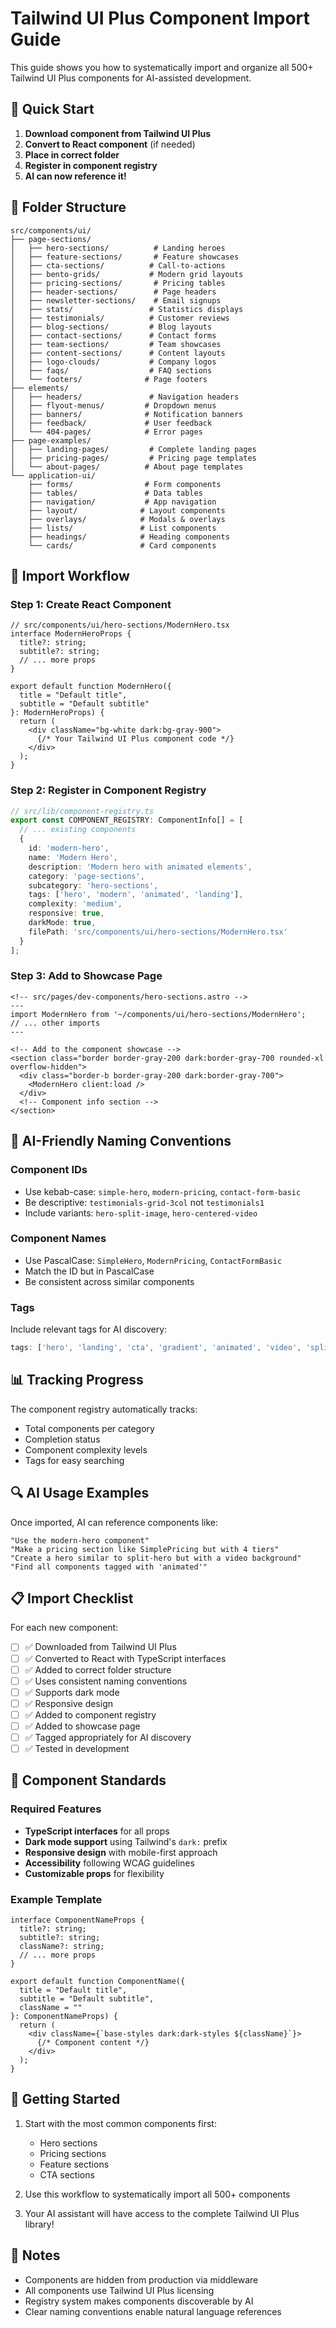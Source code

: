 # Tailwind UI Plus Component Import Guide

This guide shows you how to systematically import and organize all 500+ Tailwind UI Plus components for AI-assisted development.

## 🎯 Quick Start

1. **Download component from Tailwind UI Plus**
2. **Convert to React component** (if needed)
3. **Place in correct folder**
4. **Register in component registry**
5. **AI can now reference it!**

## 📁 Folder Structure

```
src/components/ui/
├── page-sections/
│   ├── hero-sections/          # Landing heroes
│   ├── feature-sections/       # Feature showcases
│   ├── cta-sections/          # Call-to-actions
│   ├── bento-grids/           # Modern grid layouts
│   ├── pricing-sections/       # Pricing tables
│   ├── header-sections/        # Page headers
│   ├── newsletter-sections/    # Email signups
│   ├── stats/                 # Statistics displays
│   ├── testimonials/          # Customer reviews
│   ├── blog-sections/         # Blog layouts
│   ├── contact-sections/      # Contact forms
│   ├── team-sections/         # Team showcases
│   ├── content-sections/      # Content layouts
│   ├── logo-clouds/           # Company logos
│   ├── faqs/                  # FAQ sections
│   └── footers/              # Page footers
├── elements/
│   ├── headers/               # Navigation headers
│   ├── flyout-menus/         # Dropdown menus
│   ├── banners/              # Notification banners
│   ├── feedback/             # User feedback
│   └── 404-pages/            # Error pages
├── page-examples/
│   ├── landing-pages/         # Complete landing pages
│   ├── pricing-pages/         # Pricing page templates
│   └── about-pages/          # About page templates
└── application-ui/
    ├── forms/                # Form components
    ├── tables/               # Data tables
    ├── navigation/           # App navigation
    ├── layout/              # Layout components
    ├── overlays/            # Modals & overlays
    ├── lists/               # List components
    ├── headings/            # Heading components
    └── cards/               # Card components
```

## 🚀 Import Workflow

### Step 1: Create React Component

```tsx
// src/components/ui/hero-sections/ModernHero.tsx
interface ModernHeroProps {
  title?: string;
  subtitle?: string;
  // ... more props
}

export default function ModernHero({
  title = "Default title",
  subtitle = "Default subtitle"
}: ModernHeroProps) {
  return (
    <div className="bg-white dark:bg-gray-900">
      {/* Your Tailwind UI Plus component code */}
    </div>
  );
}
```

### Step 2: Register in Component Registry

```ts
// src/lib/component-registry.ts
export const COMPONENT_REGISTRY: ComponentInfo[] = [
  // ... existing components
  {
    id: 'modern-hero',
    name: 'Modern Hero',
    description: 'Modern hero with animated elements',
    category: 'page-sections',
    subcategory: 'hero-sections',
    tags: ['hero', 'modern', 'animated', 'landing'],
    complexity: 'medium',
    responsive: true,
    darkMode: true,
    filePath: 'src/components/ui/hero-sections/ModernHero.tsx'
  }
];
```

### Step 3: Add to Showcase Page

```astro
<!-- src/pages/dev-components/hero-sections.astro -->
---
import ModernHero from '~/components/ui/hero-sections/ModernHero';
// ... other imports
---

<!-- Add to the component showcase -->
<section class="border border-gray-200 dark:border-gray-700 rounded-xl overflow-hidden">
  <div class="border-b border-gray-200 dark:border-gray-700">
    <ModernHero client:load />
  </div>
  <!-- Component info section -->
</section>
```

## 🤖 AI-Friendly Naming Conventions

### Component IDs
- Use kebab-case: `simple-hero`, `modern-pricing`, `contact-form-basic`
- Be descriptive: `testimonials-grid-3col` not `testimonials1`
- Include variants: `hero-split-image`, `hero-centered-video`

### Component Names
- Use PascalCase: `SimpleHero`, `ModernPricing`, `ContactFormBasic`
- Match the ID but in PascalCase
- Be consistent across similar components

### Tags
Include relevant tags for AI discovery:
```ts
tags: ['hero', 'landing', 'cta', 'gradient', 'animated', 'video', 'split-layout']
```

## 📊 Tracking Progress

The component registry automatically tracks:
- Total components per category
- Completion status
- Component complexity levels
- Tags for easy searching

## 🔍 AI Usage Examples

Once imported, AI can reference components like:

```
"Use the modern-hero component"
"Make a pricing section like SimplePricing but with 4 tiers"
"Create a hero similar to split-hero but with a video background"
"Find all components tagged with 'animated'"
```

## 📋 Import Checklist

For each new component:

- [ ] ✅ Downloaded from Tailwind UI Plus
- [ ] ✅ Converted to React with TypeScript interfaces
- [ ] ✅ Added to correct folder structure
- [ ] ✅ Uses consistent naming conventions
- [ ] ✅ Supports dark mode
- [ ] ✅ Responsive design
- [ ] ✅ Added to component registry
- [ ] ✅ Added to showcase page
- [ ] ✅ Tagged appropriately for AI discovery
- [ ] ✅ Tested in development

## 🎨 Component Standards

### Required Features
- **TypeScript interfaces** for all props
- **Dark mode support** using Tailwind's `dark:` prefix
- **Responsive design** with mobile-first approach
- **Accessibility** following WCAG guidelines
- **Customizable props** for flexibility

### Example Template
```tsx
interface ComponentNameProps {
  title?: string;
  subtitle?: string;
  className?: string;
  // ... more props
}

export default function ComponentName({
  title = "Default title",
  subtitle = "Default subtitle",
  className = ""
}: ComponentNameProps) {
  return (
    <div className={`base-styles dark:dark-styles ${className}`}>
      {/* Component content */}
    </div>
  );
}
```

## 🚀 Getting Started

1. Start with the most common components first:
   - Hero sections
   - Pricing sections
   - Feature sections
   - CTA sections

2. Use this workflow to systematically import all 500+ components

3. Your AI assistant will have access to the complete Tailwind UI Plus library!

## 📝 Notes

- Components are hidden from production via middleware
- All components use Tailwind UI Plus licensing
- Registry system makes components discoverable by AI
- Clear naming conventions enable natural language references
